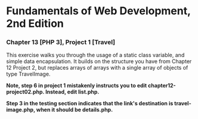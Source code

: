 # Fundamentals of Web Development, 2nd Edition
### Chapter 13 [PHP 3], Project 1 [Travel]
This exercise walks you through the usage of a static class variable, and simple data
encapsulation. It builds on the structure you have from Chapter 12 Project 2, but
replaces arrays of arrays with a single array of objects of type TravelImage.

**Note, step 6 in project 1 mistakenly instructs you to edit chapter12-project02.php. Instead, edit list.php.**

**Step 3 in the testing section indicates that the link's destination is travel-image.php, when it should be details.php.**

  
